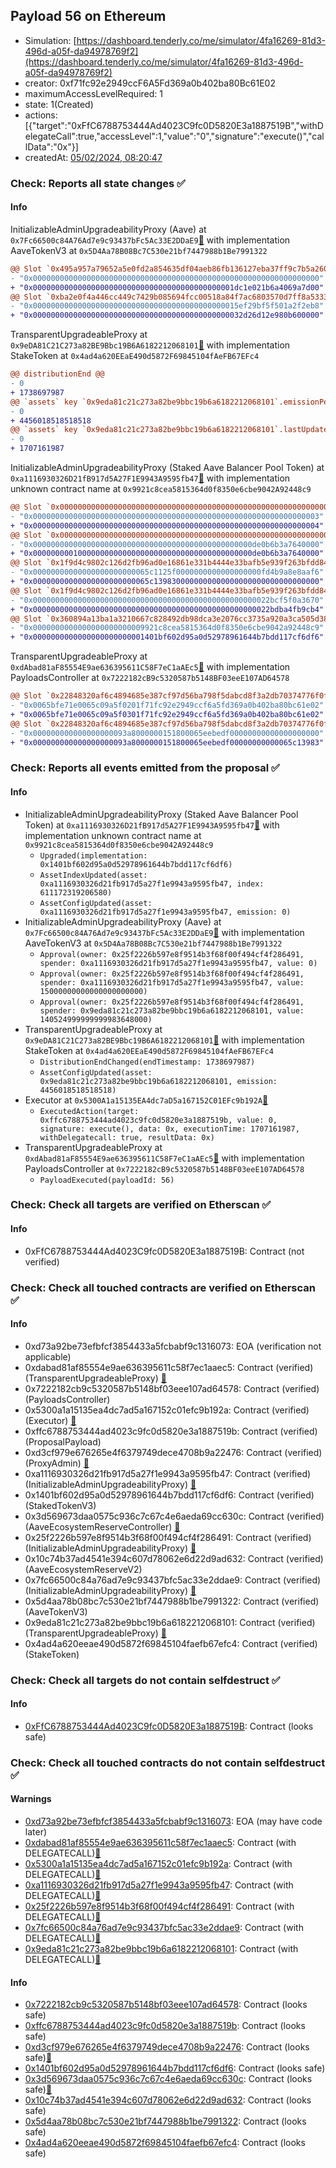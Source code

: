 ## Payload 56 on Ethereum

- Simulation: [https://dashboard.tenderly.co/me/simulator/4fa16269-81d3-496d-a05f-da94978769f2](https://dashboard.tenderly.co/me/simulator/4fa16269-81d3-496d-a05f-da94978769f2)
- creator: 0xf71fc92e2949ccF6A5Fd369a0b402ba80Bc61E02
- maximumAccessLevelRequired: 1
- state: 1(Created)
- actions: [{"target":"0xFfC6788753444Ad4023C9fc0D5820E3a1887519B","withDelegateCall":true,"accessLevel":1,"value":"0","signature":"execute()","callData":"0x"}]
- createdAt: [05/02/2024, 08:20:47](https://etherscan.io/tx/0x019cb334812965405924cbe6ec49622fc8eb5df7f77275e1b3c5155df2162164)

### Check: Reports all state changes :white_check_mark:

#### Info


InitializableAdminUpgradeabilityProxy (Aave) at `0x7Fc66500c84A76Ad7e9c93437bFc5Ac33E2DDaE9`[:ghost:](https://github.com/bgd-labs/aave-address-book "AaveV2Ethereum.ASSETS.AAVE.UNDERLYING, AaveV3Ethereum.ASSETS.AAVE.UNDERLYING") with implementation AaveTokenV3 at `0x5D4Aa78B08Bc7C530e21bf7447988b1Be7991322`
```diff
@@ Slot `0x495a957a79652a5e0fd2a854635df04aeb86fb136127eba37ff9c7b5a260662d` @@
- "0x0000000000000000000000000000000000000000000000000000000000000000"
+ "0x000000000000000000000000000000000000000000001dc1e021b6a4069a7d00"
@@ Slot `0xba2e0f4a446cc449c7429b085694fcc00518a84f7ac6803570d7ff8a53331278` @@
- "0x0000000000000000000000000000000000000000000015ef29bf5f501a2f2eb8"
+ "0x00000000000000000000000000000000000000000000032d26d12e980b600000"
```

TransparentUpgradeableProxy at `0x9eDA81C21C273a82BE9Bbc19B6A6182212068101`[:ghost:](https://github.com/bgd-labs/aave-address-book "AaveSafetyModule.STK_AAVE_WSTETH_BPTV2") with implementation StakeToken at `0x4ad4a620EEaE490d5872F69845104fAeFB67EFc4`
```diff
@@ distributionEnd @@
- 0
+ 1738697987
@@ `assets` key `0x9eda81c21c273a82be9bbc19b6a6182212068101`.emissionPerSecond @@
- 0
+ 4456018518518518
@@ `assets` key `0x9eda81c21c273a82be9bbc19b6a6182212068101`.lastUpdateTimestamp @@
- 0
+ 1707161987

```

InitializableAdminUpgradeabilityProxy (Staked Aave Balancer Pool Token) at `0xa1116930326D21fB917d5A27F1E9943A9595fb47`[:ghost:](https://github.com/bgd-labs/aave-address-book "AaveSafetyModule.STK_ABPT") with implementation unknown contract name at `0x9921c8cea5815364d0f8350e6cbe9042A92448c9`
```diff
@@ Slot `0x0000000000000000000000000000000000000000000000000000000000000009` @@
- "0x0000000000000000000000000000000000000000000000000000000000000003"
+ "0x0000000000000000000000000000000000000000000000000000000000000004"
@@ Slot `0x0000000000000000000000000000000000000000000000000000000000000051` @@
- "0x0000000000000000000000000000000000000000000000000de0b6b3a7640000"
+ "0x0000000001000000000000000000000000000000000000000de0b6b3a7640000"
@@ Slot `0x1f9d4c9802c126d2fb96ad0e16861e331b4444e33bafb5e939f263bfdd84d8f5` @@
- "0x00000000000000000000000065c1125f0000000000000000000fd4b9a8e8aaf6"
+ "0x00000000000000000000000065c1398300000000000000000000000000000000"
@@ Slot `0x1f9d4c9802c126d2fb96ad0e16861e331b4444e33bafb5e939f263bfdd84d8f6` @@
- "0x00000000000000000000000000000000000000000000000000022bcf5f0a3670"
+ "0x00000000000000000000000000000000000000000000000000022bdba4fb9cb4"
@@ Slot `0x360894a13ba1a3210667c828492db98dca3e2076cc3735a920a3ca505d382bbc` @@
- "0x0000000000000000000000009921c8cea5815364d0f8350e6cbe9042a92448c9"
+ "0x0000000000000000000000001401bf602d95a0d52978961644b7bdd117cf6df6"
```

TransparentUpgradeableProxy at `0xdAbad81aF85554E9ae636395611C58F7eC1aAEc5`[:ghost:](https://github.com/bgd-labs/aave-address-book "GovernanceV3Ethereum.PAYLOADS_CONTROLLER") with implementation PayloadsController at `0x7222182cB9c5320587b5148BF03eeE107AD64578`
```diff
@@ Slot `0x22848320af6c4894685e387cf97d56ba798f5dabcd8f3a2db70374776f0f2f93` @@
- "0x0065bfe71e0065c09a5f0201f71fc92e2949ccf6a5fd369a0b402ba80bc61e02"
+ "0x0065bfe71e0065c09a5f0301f71fc92e2949ccf6a5fd369a0b402ba80bc61e02"
@@ Slot `0x22848320af6c4894685e387cf97d56ba798f5dabcd8f3a2db70374776f0f2f94` @@
- "0x000000000000000000093a8000000151800065eebedf00000000000000000000"
+ "0x000000000000000000093a8000000151800065eebedf00000000000065c13983"
```


### Check: Reports all events emitted from the proposal :white_check_mark:

#### Info

- InitializableAdminUpgradeabilityProxy (Staked Aave Balancer Pool Token) at `0xa1116930326D21fB917d5A27F1E9943A9595fb47`[:ghost:](https://github.com/bgd-labs/aave-address-book "AaveSafetyModule.STK_ABPT") with implementation unknown contract name at `0x9921c8cea5815364d0f8350e6cbe9042A92448c9`
  - `Upgraded(implementation: 0x1401bf602d95a0d52978961644b7bdd117cf6df6)`
  - `AssetIndexUpdated(asset: 0xa1116930326d21fb917d5a27f1e9943a9595fb47, index: 611172319206580)`
  - `AssetConfigUpdated(asset: 0xa1116930326d21fb917d5a27f1e9943a9595fb47, emission: 0)`
- InitializableAdminUpgradeabilityProxy (Aave) at `0x7Fc66500c84A76Ad7e9c93437bFc5Ac33E2DDaE9`[:ghost:](https://github.com/bgd-labs/aave-address-book "AaveV2Ethereum.ASSETS.AAVE.UNDERLYING, AaveV3Ethereum.ASSETS.AAVE.UNDERLYING") with implementation AaveTokenV3 at `0x5D4Aa78B08Bc7C530e21bf7447988b1Be7991322`
  - `Approval(owner: 0x25f2226b597e8f9514b3f68f00f494cf4f286491, spender: 0xa1116930326d21fb917d5a27f1e9943a9595fb47, value: 0)`
  - `Approval(owner: 0x25f2226b597e8f9514b3f68f00f494cf4f286491, spender: 0xa1116930326d21fb917d5a27f1e9943a9595fb47, value: 15000000000000000000000)`
  - `Approval(owner: 0x25f2226b597e8f9514b3f68f00f494cf4f286491, spender: 0x9eda81c21c273a82be9bbc19b6a6182212068101, value: 140524999999999983648000)`
- TransparentUpgradeableProxy at `0x9eDA81C21C273a82BE9Bbc19B6A6182212068101`[:ghost:](https://github.com/bgd-labs/aave-address-book "AaveSafetyModule.STK_AAVE_WSTETH_BPTV2") with implementation StakeToken at `0x4ad4a620EEaE490d5872F69845104fAeFB67EFc4`
  - `DistributionEndChanged(endTimestamp: 1738697987)`
  - `AssetConfigUpdated(asset: 0x9eda81c21c273a82be9bbc19b6a6182212068101, emission: 4456018518518518)`
- Executor at `0x5300A1a15135EA4dc7aD5a167152C01EFc9b192A`[:ghost:](https://github.com/bgd-labs/aave-address-book "AaveV2Ethereum.POOL_ADMIN, AaveV2EthereumAMM.POOL_ADMIN, AaveV3Ethereum.ACL_ADMIN, GovernanceV3Ethereum.EXECUTOR_LVL_1")
  - `ExecutedAction(target: 0xffc6788753444ad4023c9fc0d5820e3a1887519b, value: 0, signature: execute(), data: 0x, executionTime: 1707161987, withDelegatecall: true, resultData: 0x)`
- TransparentUpgradeableProxy at `0xdAbad81aF85554E9ae636395611C58F7eC1aAEc5`[:ghost:](https://github.com/bgd-labs/aave-address-book "GovernanceV3Ethereum.PAYLOADS_CONTROLLER") with implementation PayloadsController at `0x7222182cB9c5320587b5148BF03eeE107AD64578`
  - `PayloadExecuted(payloadId: 56)`

### Check: Check all targets are verified on Etherscan :white_check_mark:

#### Info

- 0xFfC6788753444Ad4023C9fc0D5820E3a1887519B: Contract (not verified) 

### Check: Check all touched contracts are verified on Etherscan :white_check_mark:

#### Info

- 0xd73a92be73efbfcf3854433a5fcbabf9c1316073: EOA (verification not applicable)
- 0xdabad81af85554e9ae636395611c58f7ec1aaec5: Contract (verified) (TransparentUpgradeableProxy) [:ghost:](https://github.com/bgd-labs/aave-address-book "GovernanceV3Ethereum.PAYLOADS_CONTROLLER")
- 0x7222182cb9c5320587b5148bf03eee107ad64578: Contract (verified) (PayloadsController) 
- 0x5300a1a15135ea4dc7ad5a167152c01efc9b192a: Contract (verified) (Executor) [:ghost:](https://github.com/bgd-labs/aave-address-book "AaveV2Ethereum.POOL_ADMIN, AaveV2EthereumAMM.POOL_ADMIN, AaveV3Ethereum.ACL_ADMIN, GovernanceV3Ethereum.EXECUTOR_LVL_1")
- 0xffc6788753444ad4023c9fc0d5820e3a1887519b: Contract (verified) (ProposalPayload) 
- 0xd3cf979e676265e4f6379749dece4708b9a22476: Contract (verified) (ProxyAdmin) [:ghost:](https://github.com/bgd-labs/aave-address-book "MiscEthereum.PROXY_ADMIN")
- 0xa1116930326d21fb917d5a27f1e9943a9595fb47: Contract (verified) (InitializableAdminUpgradeabilityProxy) [:ghost:](https://github.com/bgd-labs/aave-address-book "AaveSafetyModule.STK_ABPT")
- 0x1401bf602d95a0d52978961644b7bdd117cf6df6: Contract (verified) (StakedTokenV3) 
- 0x3d569673daa0575c936c7c67c4e6aeda69cc630c: Contract (verified) (AaveEcosystemReserveController) [:ghost:](https://github.com/bgd-labs/aave-address-book "MiscEthereum.AAVE_ECOSYSTEM_RESERVE_CONTROLLER")
- 0x25f2226b597e8f9514b3f68f00f494cf4f286491: Contract (verified) (InitializableAdminUpgradeabilityProxy) [:ghost:](https://github.com/bgd-labs/aave-address-book "MiscEthereum.ECOSYSTEM_RESERVE")
- 0x10c74b37ad4541e394c607d78062e6d22d9ad632: Contract (verified) (AaveEcosystemReserveV2) 
- 0x7fc66500c84a76ad7e9c93437bfc5ac33e2ddae9: Contract (verified) (InitializableAdminUpgradeabilityProxy) [:ghost:](https://github.com/bgd-labs/aave-address-book "AaveV2Ethereum.ASSETS.AAVE.UNDERLYING, AaveV3Ethereum.ASSETS.AAVE.UNDERLYING")
- 0x5d4aa78b08bc7c530e21bf7447988b1be7991322: Contract (verified) (AaveTokenV3) 
- 0x9eda81c21c273a82be9bbc19b6a6182212068101: Contract (verified) (TransparentUpgradeableProxy) [:ghost:](https://github.com/bgd-labs/aave-address-book "AaveSafetyModule.STK_AAVE_WSTETH_BPTV2")
- 0x4ad4a620eeae490d5872f69845104faefb67efc4: Contract (verified) (StakeToken) 

### Check: Check all targets do not contain selfdestruct :white_check_mark:

#### Info

- [0xFfC6788753444Ad4023C9fc0D5820E3a1887519B](https://etherscan.io/address/0xFfC6788753444Ad4023C9fc0D5820E3a1887519B): Contract (looks safe)

### Check: Check all touched contracts do not contain selfdestruct :white_check_mark:

#### Warnings

- [0xd73a92be73efbfcf3854433a5fcbabf9c1316073](https://etherscan.io/address/0xd73a92be73efbfcf3854433a5fcbabf9c1316073): EOA (may have code later)
- [0xdabad81af85554e9ae636395611c58f7ec1aaec5](https://etherscan.io/address/0xdabad81af85554e9ae636395611c58f7ec1aaec5): Contract (with DELEGATECALL)[:ghost:](https://github.com/bgd-labs/aave-address-book "GovernanceV3Ethereum.PAYLOADS_CONTROLLER")
- [0x5300a1a15135ea4dc7ad5a167152c01efc9b192a](https://etherscan.io/address/0x5300a1a15135ea4dc7ad5a167152c01efc9b192a): Contract (with DELEGATECALL)[:ghost:](https://github.com/bgd-labs/aave-address-book "AaveV2Ethereum.POOL_ADMIN, AaveV2EthereumAMM.POOL_ADMIN, AaveV3Ethereum.ACL_ADMIN, GovernanceV3Ethereum.EXECUTOR_LVL_1")
- [0xa1116930326d21fb917d5a27f1e9943a9595fb47](https://etherscan.io/address/0xa1116930326d21fb917d5a27f1e9943a9595fb47): Contract (with DELEGATECALL)[:ghost:](https://github.com/bgd-labs/aave-address-book "AaveSafetyModule.STK_ABPT")
- [0x25f2226b597e8f9514b3f68f00f494cf4f286491](https://etherscan.io/address/0x25f2226b597e8f9514b3f68f00f494cf4f286491): Contract (with DELEGATECALL)[:ghost:](https://github.com/bgd-labs/aave-address-book "MiscEthereum.ECOSYSTEM_RESERVE")
- [0x7fc66500c84a76ad7e9c93437bfc5ac33e2ddae9](https://etherscan.io/address/0x7fc66500c84a76ad7e9c93437bfc5ac33e2ddae9): Contract (with DELEGATECALL)[:ghost:](https://github.com/bgd-labs/aave-address-book "AaveV2Ethereum.ASSETS.AAVE.UNDERLYING, AaveV3Ethereum.ASSETS.AAVE.UNDERLYING")
- [0x9eda81c21c273a82be9bbc19b6a6182212068101](https://etherscan.io/address/0x9eda81c21c273a82be9bbc19b6a6182212068101): Contract (with DELEGATECALL)[:ghost:](https://github.com/bgd-labs/aave-address-book "AaveSafetyModule.STK_AAVE_WSTETH_BPTV2")

#### Info

- [0x7222182cb9c5320587b5148bf03eee107ad64578](https://etherscan.io/address/0x7222182cb9c5320587b5148bf03eee107ad64578): Contract (looks safe)
- [0xffc6788753444ad4023c9fc0d5820e3a1887519b](https://etherscan.io/address/0xffc6788753444ad4023c9fc0d5820e3a1887519b): Contract (looks safe)
- [0xd3cf979e676265e4f6379749dece4708b9a22476](https://etherscan.io/address/0xd3cf979e676265e4f6379749dece4708b9a22476): Contract (looks safe)[:ghost:](https://github.com/bgd-labs/aave-address-book "MiscEthereum.PROXY_ADMIN")
- [0x1401bf602d95a0d52978961644b7bdd117cf6df6](https://etherscan.io/address/0x1401bf602d95a0d52978961644b7bdd117cf6df6): Contract (looks safe)
- [0x3d569673daa0575c936c7c67c4e6aeda69cc630c](https://etherscan.io/address/0x3d569673daa0575c936c7c67c4e6aeda69cc630c): Contract (looks safe)[:ghost:](https://github.com/bgd-labs/aave-address-book "MiscEthereum.AAVE_ECOSYSTEM_RESERVE_CONTROLLER")
- [0x10c74b37ad4541e394c607d78062e6d22d9ad632](https://etherscan.io/address/0x10c74b37ad4541e394c607d78062e6d22d9ad632): Contract (looks safe)
- [0x5d4aa78b08bc7c530e21bf7447988b1be7991322](https://etherscan.io/address/0x5d4aa78b08bc7c530e21bf7447988b1be7991322): Contract (looks safe)
- [0x4ad4a620eeae490d5872f69845104faefb67efc4](https://etherscan.io/address/0x4ad4a620eeae490d5872f69845104faefb67efc4): Contract (looks safe)

